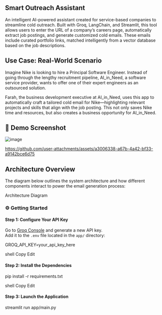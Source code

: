 ## Smart Outreach Assistant
An intelligent AI-powered assistant created for service-based companies to streamline cold outreach. Built with Groq, LangChain, and Streamlit, this tool allows users to enter the URL of a company’s careers page, automatically extract job postings, and generate customized cold emails. These emails include curated portfolio links, matched intelligently from a vector database based on the job descriptions.

## Use Case: Real-World Scenario
Imagine Nike is looking to hire a Principal Software Engineer. Instead of going through the lengthy recruitment pipeline, AI_in_Need, a software service provider, wants to offer one of their expert engineers as an outsourced solution.

Farah, the business development executive at AI_in_Need, uses this app to automatically craft a tailored cold email for Nike—highlighting relevant projects and skills that align with the job posting. This not only saves Nike time and resources, but also creates a business opportunity for AI_in_Need.

## 📸 Demo Screenshot
![image](https://github.com/user-attachments/assets/df906e0b-4f9b-4d11-a690-62eebbcd30f1)




https://github.com/user-attachments/assets/a3006338-a67b-4a42-bf33-a9142bce6d75



## Architecture Overview
The diagram below outlines the system architecture and how different components interact to power the email generation process:


 Architecture Diagram


### ⚙️ Getting Started

#### Step 1: Configure Your API Key
Go to [Groq Console](https://console.groq.com/keys) and generate a new API key.  
Add it to the `.env` file located in the `app/` directory:

GROQ_API_KEY=your_api_key_here

shell
Copy
Edit

#### Step 2: Install the Dependencies

pip install -r requirements.txt

shell
Copy
Edit

#### Step 3: Launch the Application

streamlit run app/main.py



